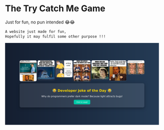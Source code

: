 # The Try Catch Me Game
Just for fun, no pun intended 😂😂

```
A website just made for fun,
Hopefully it may fulfil some other purpose !!!
```

<img src="/img/image.png" alt="web">
